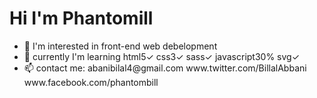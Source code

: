 <h1>Hi I'm Phantomill</h1>
<ul>
  <li>👀 I'm interested in front-end web debelopment</li>
  <li>🌱 currently I'm learning html5✓ css3✓ sass✓ javascript30% svg✓</li>
  <li>📫 contact me: abanibilal4@gmail.com www.twitter.com/BillalAbbani www.facebook.com/phantombill</li>
</ul>

